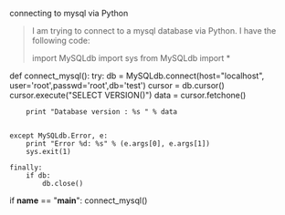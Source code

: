 connecting to mysql via Python 
>
> I am trying to connect to a mysql database via Python. I have the
> following code:
>
> import MySQLdb
> import sys
> from MySQLdb import *

def connect_mysql():
    try:
        db = MySQLdb.connect(host="localhost", user='root',passwd='root',db='test')
        cursor = db.cursor()
        cursor.execute("SELECT VERSION()")
        data = cursor.fetchone()
        
        print "Database version : %s " % data
        
        
    except MySQLdb.Error, e:
        print "Error %d: %s" % (e.args[0], e.args[1])
        sys.exit(1)
        
    finally:
        if db:
            db.close()
            
if __name__ == "__main__":
    connect_mysql()
    
